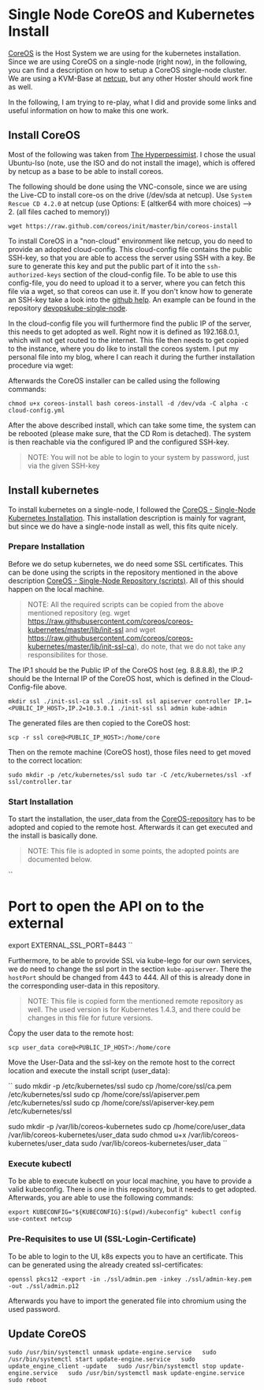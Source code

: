 # Single Node CoreOS and Kubernetes Install

[CoreOS](https://coreos.com/) is the Host System we are using for the kubernetes installation. Since we are using CoreOS on a single-node (right now), in the following, you can find a description on how to setup a CoreOS single-node cluster. We are using a KVM-Base at [netcup](https://www.netcup.de/), but any other Hoster should work fine as well.

In the following, I am trying to re-play, what I did and provide some links and useful information on how to make this one work.

## Install CoreOS

Most of the following was taken from [The Hyperpessimist](https://xivilization.net/~marek/blog/2014/08/04/installing-coreos/). I chose the usual Ubuntu-Iso (note, use the ISO and do not install the image), which is offered by netcup as a base to be able to install coreos.

The following should be done using the VNC-console, since we are using the Live-CD to install core-os on the drive (/dev/sda at netcup). Use `System Rescue CD 4.2.0` at netcup (use Options: E (altker64 with more choices) --> 2. (all files cached to memory))

``
wget https://raw.github.com/coreos/init/master/bin/coreos-install
``

To install CoreOS in a "non-cloud" environment like netcup, you do need to provide an adopted cloud-config. This cloud-config file contains the public SSH-key, so that you are able to access the server using SSH with a key. Be sure to generate this key and put the public part of it into the `ssh-authorized-keys` section of the cloud-config file.  To be able to use this config-file, you do need to upload it to a server, where you can fetch this file via a wget, so that coreos can use it. If you don't know how to generate an SSH-key take a look into the [github help](https://help.github.com/articles/generating-a-new-ssh-key-and-adding-it-to-the-ssh-agent/). An example can be found in the repository [devopskube-single-node](https://www.github.com/devopskube/devopskube-single-node/).

In the cloud-config file you will furthermore find the public IP of the server, this needs to get adopted as well. Right now it is defined as 192.168.0.1, which will not get routed to the internet. This file then needs to get copied to the instance, where you do like to install the coreos system. I put my personal file into my blog, where I can reach it during the further installation procedure via wget:

Afterwards the CoreOS installer can be called using the following commands:

``
chmod u+x coreos-install
bash coreos-install -d /dev/vda -C alpha -c cloud-config.yml
``

After the above described install, which can take some time, the system can be rebooted (please make sure, that the CD Rom is detached). The system is then reachable via the configured IP and the configured SSH-key.

>NOTE: You will not be able to login to your system by password, just via the given SSH-key

## Install kubernetes

To install kubernetes on a single-node, I followed the [CoreOS - Single-Node Kubernetes Installation](https://coreos.com/kubernetes/docs/latest/kubernetes-on-vagrant-single.html). This installation description is mainly for vagrant, but since we do have a single-node install as well, this fits quite nicely.

### Prepare Installation

Before we do setup kubernetes, we do need some SSL certificates. This can be done using the scripts in the repository mentioned in the above description [CoreOS - Single-Node Repository (scripts)](https://github.com/coreos/coreos-kubernetes/tree/master/lib). All of this should happen on the local machine.

>NOTE: All the required scripts can be copied from the above mentioned repository (eg. wget https://raw.githubusercontent.com/coreos/coreos-kubernetes/master/lib/init-ssl and wget https://raw.githubusercontent.com/coreos/coreos-kubernetes/master/lib/init-ssl-ca), do note, that we do not take any responsibilites for those.

The IP.1 should be the Public IP of the CoreOS host (eg. 8.8.8.8), the IP.2 should be the Internal IP of the CoreOS host, which is defined in the Cloud-Config-file above.

``
mkdir ssl
./init-ssl-ca ssl
./init-ssl ssl apiserver controller IP.1=<PUBLIC_IP_HOST>,IP.2=10.3.0.1
./init-ssl ssl admin kube-admin
``

The generated files are then copied to the CoreOS host:

``
scp -r ssl core@<PUBLIC_IP_HOST>:/home/core
``

Then on the remote machine (CoreOS host), those files need to get moved to the correct location:

``
sudo mkdir -p /etc/kubernetes/ssl
sudo tar -C /etc/kubernetes/ssl -xf ssl/controller.tar
``

### Start Installation

To start the installation, the user_data from the [CoreOS-repository](https://raw.github.com/coreos/coreos-kubernetes/master/single-node/user-data) has to be adopted and copied to the remote host. Afterwards it can get executed and the install is basically done.

>NOTE: This file is adopted in some points, the adopted points are documented below.

``
# Port to open the API on to the external
export EXTERNAL_SSL_PORT=8443
``

Furthermore, to be able to provide SSL via kube-lego for our own services, we do need to change the ssl port in the section `kube-apiserver`. There the `hostPort` should be changed from 443 to 444. All of this is already done in the corresponding user-data in this repository.

>NOTE: This file is copied form the mentioned remote repository as well. The used version is for Kubernetes 1.4.3, and there could be changes in this file for future versions.

Ĉopy the user data to the remote host:

``
scp user_data core@<PUBLIC_IP_HOST>:/home/core
``

Move the User-Data and the ssl-key on the remote host to the correct location and execute the install script (user_data):

``
sudo mkdir -p /etc/kubernetes/ssl
sudo cp /home/core/ssl/ca.pem /etc/kubernetes/ssl
sudo cp /home/core/ssl/apiserver.pem /etc/kubernetes/ssl
sudo cp /home/core/ssl/apiserver-key.pem /etc/kubernetes/ssl

sudo mkdir -p /var/lib/coreos-kubernetes
sudo cp /home/core/user_data /var/lib/coreos-kubernetes/user_data
sudo chmod u+x /var/lib/coreos-kubernetes/user_data
sudo /var/lib/coreos-kubernetes/user_data
``

### Execute kubectl

To be able to execute kubectl on your local machine, you have to provide a valid kubeconfig. There is
one in this repository, but it needs to get adopted. Afterwards, you are able to use the following
commands:

``
export KUBECONFIG="${KUBECONFIG}:$(pwd)/kubeconfig"
kubectl config use-context netcup
``

### Pre-Requisites to use UI (SSL-Login-Certificate)

To be able to login to the UI, k8s expects you to have an certificate. This can be
generated using the already created ssl-certificates:

``
openssl pkcs12 -export -in ./ssl/admin.pem -inkey ./ssl/admin-key.pem -out ./ssl/admin.p12
``

Afterwards you have to import the generated file into chromium using the used password.

## Update CoreOS

``
sudo /usr/bin/systemctl unmask update-engine.service  
sudo /usr/bin/systemctl start update-engine.service  
sudo update_engine_client -update  
sudo /usr/bin/systemctl stop update-engine.service  
sudo /usr/bin/systemctl mask update-engine.service  
sudo reboot  
``
